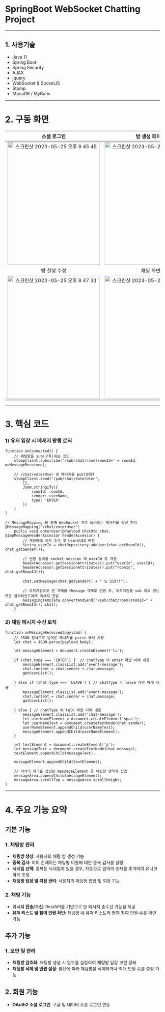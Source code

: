# SpringBoot WebSocket Chatting Project    
---
## 1. 사용기술
- Java 11
- Spring Boot
- Spring Security
- AJAX
- jquery
- WebSocket & SocketJS
- Stomp
- MariaDB / MyBatis
---
# 2. 구동 화면
|소셜 로그인|방 생성 페이지|목록 페이지|
|:---:|:---:|:---:|
|<img width="300" height="400" alt="스크린샷 2023-05-25 오후 9 45 45" src="https://github.com/na1011/ChatForYou/assets/144922969/470af7ef-4ccc-492e-bb93-430fcb358798">|<img width="300" height="400" alt="스크린샷 2023-05-25 오후 9 52 31" src="https://github.com/na1011/ChatForYou/assets/144922969/efaea4af-858d-495f-a061-cfca14a371b7">|<img width="300" height="400" alt="스크린샷 2023-05-25 오후 9 47 24" src="https://github.com/na1011/ChatForYou/assets/144922969/1f3d7d9c-4794-4205-a653-42af2c4ce8ac">|
|방 설정 수정|채팅 화면|비밀번호 오류/인원 초과 시 입장제한|
|<img width="300" height="400" alt="스크린샷 2023-05-25 오후 9 47 31" src="https://github.com/na1011/ChatForYou/assets/144922969/54277b52-7e0d-4bb4-811f-ee3dfd86bea0">|<img width="300" height="400" alt="스크린샷 2023-05-25 오후 9 47 48" src="https://github.com/na1011/ChatForYou/assets/144922969/ecf7564d-1286-47cf-a380-42043e7c959d">|<img width="300" height="400" alt="스크린샷 2023-05-25 오후 9 50 05" src="https://github.com/na1011/ChatForYou/assets/144922969/00f733ea-1b26-4b17-b362-d3584c1cde4d">|
---
# 3. 핵심 코드
### 1) 유저 입장 시 메세지 발행 로직
```
function onConnected() {
    // 채팅방을 sub(구독)하는 코드
    stompClient.subscribe('/sub/chat/room?roomId=' + roomId, onMessageReceived);

    // /chat/enterUser 로 메시지를 pub(발행)
    stompClient.send("/pub/chat/enterUser",
        {},
        JSON.stringify({
            roomId: roomId,
            sender: userName,
            type: 'ENTER'
        })
    )
}

// MessageMapping 을 통해 WebSocket 으로 들어오는 메시지를 발신 처리
@MessageMapping("/chat/enterUser")
    public void enterUser(@Payload ChatDto chat, SimpMessageHeaderAccessor headerAccessor) {
        // 채팅방에 유저 추가 및 UserUUID 반환
        String userId = chatRepository.addUser(chat.getRoomId(), chat.getSender());

        // 반환 결과를 socket session 에 userId 로 저장
        headerAccessor.getSessionAttributes().put("userId", userId);
        headerAccessor.getSessionAttributes().put("roomId", chat.getRoomId());

        chat.setMessage(chat.getSender() + " 님 입장!!");

        // 도착지점으로 온 객체를 Message 객체로 변환 후, 도착지점을 sub 하고 있는 모든 클라이언트에게 메세지 전달
        messagingTemplate.convertAndSend("/sub/chat/room?roomId=" + chat.getRoomId(), chat);
    }
```

### 2) 채팅 메시지 수신 로직
```
function onMessageReceived(payload) {
    // JSON 형식으로 넘어온 메시지를 parse 해서 사용
    let chat = JSON.parse(payload.body);

    let messageElement = document.createElement('li');

    if (chat.type === 'ENTER') {  // chatType 이 enter 라면 아래 내용
        messageElement.classList.add('event-message');
        chat.content = chat.sender + chat.message;
        getUserList();

    } else if (chat.type === 'LEAVE') { // chatType 가 leave 라면 아래 내용
        messageElement.classList.add('event-message');
        chat.content = chat.sender + chat.message;
        getUserList();

    } else { // chatType 이 talk 라면 아래 내용
        messageElement.classList.add('chat-message');
        let userNameElement = document.createElement('span');
        let userNameText = document.createTextNode(chat.sender);
        userNameElement.appendChild(userNameText);
        messageElement.appendChild(userNameElement);
    }

    let textElement = document.createElement('p');
    let messageText = document.createTextNode(chat.message);
    textElement.appendChild(messageText);

    messageElement.appendChild(textElement);

    // 각각의 태그로 삽입된 messageElement 를 채팅창 영역에 삽입
    messageArea.appendChild(messageElement);
    messageArea.scrollTop = messageArea.scrollHeight;
}
```

---
# 4. 주요 기능 요약

## 기본 기능

### 1. 채팅방 관리
- **채팅방 생성**: 사용자의 채팅 방 생성 기능
- **중복 검사**: 이미 존재하는 채팅방 이름에 대한 중복 검사를 실행
- **닉네임 선택**: 중복된 닉네임이 있을 경우, 자동으로 임의의 숫자를 추가하여 유니크하게 조정
- **채팅방 입장 및 퇴장 관리**: 사용자의 채팅방 입장 및 퇴장 기능


### 2. 채팅 기능
- **메시지 전송/수신**: RestAPI를 기반으로 한 메시지 송수신 기능을 제공
- **유저 리스트 및 참여 인원 확인**: 채팅방 내 유저 리스트와 현재 참여 인원 수를 확인 가능


## 추가 기능

### 1. 보안 및 관리
- **채팅방 암호화**: 채팅방 생성 시 암호를 설정하여 채팅방 입장 보안 강화
- **채팅방 삭제 및 인원 설정**: 필요에 따라 채팅방을 삭제하거나 최대 인원 수를 설정 가능


## 2. 회원 기능
- **OAuth2 소셜 로그인**: 구글 및 네이버 소셜 로그인 연동
